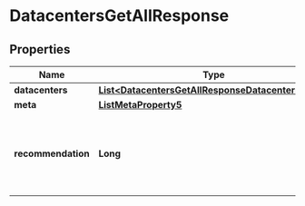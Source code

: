 

# DatacentersGetAllResponse


## Properties

| Name | Type | Description | Notes |
|------------ | ------------- | ------------- | -------------|
|**datacenters** | [**List&lt;DatacentersGetAllResponseDatacentersInner&gt;**](DatacentersGetAllResponseDatacentersInner.md) |  |  |
|**meta** | [**ListMetaProperty5**](ListMetaProperty5.md) |  |  |
|**recommendation** | **Long** | The Datacenter which is recommended to be used to create new Servers. |  |



